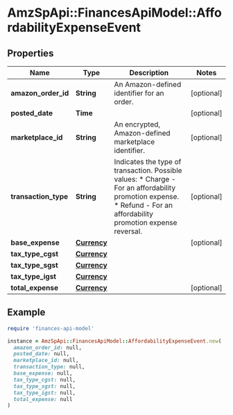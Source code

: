 # AmzSpApi::FinancesApiModel::AffordabilityExpenseEvent

## Properties

| Name | Type | Description | Notes |
| ---- | ---- | ----------- | ----- |
| **amazon_order_id** | **String** | An Amazon-defined identifier for an order. | [optional] |
| **posted_date** | **Time** |  | [optional] |
| **marketplace_id** | **String** | An encrypted, Amazon-defined marketplace identifier. | [optional] |
| **transaction_type** | **String** | Indicates the type of transaction.   Possible values:  * Charge - For an affordability promotion expense.  * Refund - For an affordability promotion expense reversal. | [optional] |
| **base_expense** | [**Currency**](Currency.md) |  | [optional] |
| **tax_type_cgst** | [**Currency**](Currency.md) |  |  |
| **tax_type_sgst** | [**Currency**](Currency.md) |  |  |
| **tax_type_igst** | [**Currency**](Currency.md) |  |  |
| **total_expense** | [**Currency**](Currency.md) |  | [optional] |

## Example

```ruby
require 'finances-api-model'

instance = AmzSpApi::FinancesApiModel::AffordabilityExpenseEvent.new(
  amazon_order_id: null,
  posted_date: null,
  marketplace_id: null,
  transaction_type: null,
  base_expense: null,
  tax_type_cgst: null,
  tax_type_sgst: null,
  tax_type_igst: null,
  total_expense: null
)
```


